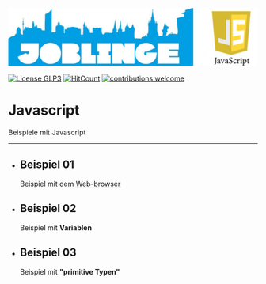 ![Joblinge Javascript Logo](logo_joblinge_javascript.png?raw=true "Joblinge Javascript logo")

[![License GLP3](https://img.shields.io/badge/license-GPL3-red.svg)](LICENSE.md)
[![HitCount](http://hits.dwyl.io/fejao/joblinge/javascript.svg)](http://hits.dwyl.io/fejao/joblinge/javascript)
[![contributions welcome](https://img.shields.io/badge/contributions-welcome-brightgreen.svg?style=flat)](https://github.com/fejao/joblinge/issues)

Javascript
===============
Beispiele mit Javascript
_____________________________________________

- ## Beispiel 01
  Beispiel mit dem [Web-browser](./example_01_browser/README.md)

- ## Beispiel 02
  Beispiel mit **Variablen**

- ## Beispiel 03
  Beispiel mit **"primitive Typen"**
